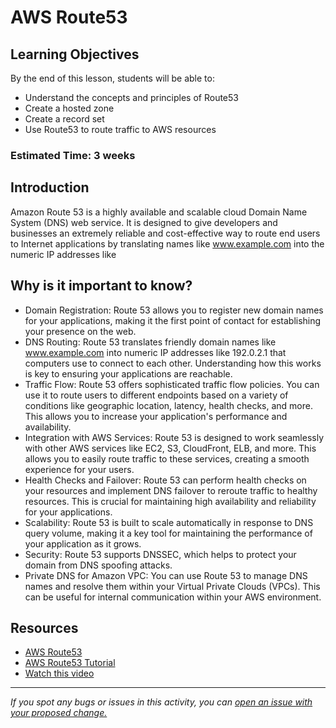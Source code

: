 # AWS Route53

## Learning Objectives
By the end of this lesson, students will be able to:
- Understand the concepts and principles of Route53
- Create a hosted zone
- Create a record set
- Use Route53 to route traffic to AWS resources

### Estimated Time: 3 weeks

## Introduction
Amazon Route 53 is a highly available and scalable cloud Domain Name System (DNS) web service. It is designed to give developers and businesses an extremely reliable and cost-effective way to route end users to Internet applications by translating names like www.example.com into the numeric IP addresses like

## Why is it important to know?
- Domain Registration: Route 53 allows you to register new domain names for your applications, making it the first point of contact for establishing your presence on the web.
- DNS Routing: Route 53 translates friendly domain names like www.example.com into numeric IP addresses like 192.0.2.1 that computers use to connect to each other. Understanding how this works is key to ensuring your applications are reachable.
- Traffic Flow: Route 53 offers sophisticated traffic flow policies. You can use it to route users to different endpoints based on a variety of conditions like geographic location, latency, health checks, and more. This allows you to increase your application's performance and availability.
- Integration with AWS Services: Route 53 is designed to work seamlessly with other AWS services like EC2, S3, CloudFront, ELB, and more. This allows you to easily route traffic to these services, creating a smooth experience for your users.
- Health Checks and Failover: Route 53 can perform health checks on your resources and implement DNS failover to reroute traffic to healthy resources. This is crucial for maintaining high availability and reliability for your applications.
- Scalability: Route 53 is built to scale automatically in response to DNS query volume, making it a key tool for maintaining the performance of your application as it grows.
- Security: Route 53 supports DNSSEC, which helps to protect your domain from DNS spoofing attacks.
- Private DNS for Amazon VPC: You can use Route 53 to manage DNS names and resolve them within your Virtual Private Clouds (VPCs). This can be useful for internal communication within your AWS environment.

## Resources
- [AWS Route53](https://www.tutorialspoint.com/amazon_web_services/amazon_web_services_route_53.htm)
- [AWS Route53 Tutorial](https://medium.com/tribalscale/how-to-configure-aws-route-53-c8fa99ce66fb)
- [Watch this video](https://www.youtube.com/watch?v=n7yTp5xg49w)

------

_If you spot any bugs or issues in this activity, you can [open an issue with your proposed change.](https://github.com/cloudessencegithub/Acceler8/issues/new)_
